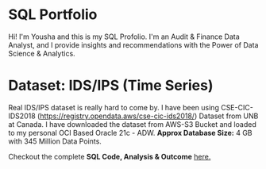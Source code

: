 # SQL Portfolio
Hi! I'm Yousha and this is my SQL Profolio. I'm an Audit & Finance Data Analyst, and I provide insights and recommendations with the Power of Data Science & Analytics. 

# Dataset: IDS/IPS (Time Series) 
Real IDS/IPS dataset is really hard to come by. I have been using CSE-CIC-IDS2018 (https://registry.opendata.aws/cse-cic-ids2018/) Dataset from UNB at Canada. I have downloaded the dataset from AWS-S3 Bucket and loaded to my personal OCI Based Oracle 21c - ADW. **Approx Database Size:** 4 GB with 345 Million Data Points. 

Checkout the complete **SQL Code, Analysis & Outcome** [here.](https://github.com/YoushaAdib/SQL-Portfolio/blob/main/SQL_IDS%20IPS%20(Time%20Series).md)

